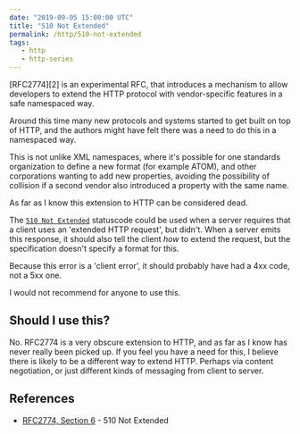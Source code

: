 ```yaml
---
date: "2019-09-05 15:00:00 UTC"
title: "510 Not Extended"
permalink: /http/510-not-extended
tags:
   - http
   - http-series
---
```



[RFC2774][2] is an experimental RFC, that introduces a mechanism to allow
developers to extend the HTTP protocol with vendor-specific features in a
safe namespaced way.

Around this time many new protocols and systems started to get built on top
of HTTP, and the authors might have felt there was a need to do this in a
namespaced way.

This is not unlike XML namespaces, where it's possible for one standards
organization to define a new format (for example ATOM), and other corporations
wanting to add new properties, avoiding the possibility of collision if a
second vendor also introduced a property with the same name.

As far as I know this extension to HTTP can be considered dead.

The [`510 Not Extended`][1] statuscode could be used when a server requires that
a client uses an 'extended HTTP request', but didn't. When a server emits
this response, it should also tell the client *how* to extend the request,
but the specification doesn't specify a format for this.

Because this error is a 'client error', it should probably have had a 4xx code,
not a 5xx one.

I would not recommend for anyone to use this.


Should I use this?
------------------

No. RFC2774 is a very obscure extension to HTTP, and as far as I know has never
really been picked up. If you feel you have a need for this, I believe there is
likely to be a different way to extend HTTP. Perhaps via content negotiation, or
just different kinds of messaging from client to server.


References
----------

* [RFC2774, Section 6][1] - 510 Not Extended

[1]: https://tools.ietf.org/html/rfc2774#section-6 "510 Not Extended"
[1]: https://tools.ietf.org/html/rfc2774 "An HTTP Extension Framework"
